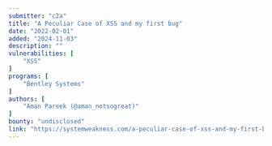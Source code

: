 ```yaml
---
submitter: "c2a"
title: "A Peculiar Case of XSS and my first bug"
date: "2022-02-01"
added: "2024-11-03"
description: ""
vulnerabilities: [
    "XSS"
]
programs: [
    "Bentley Systems"
]
authors: [
    "Aman Pareek (@aman_notsogreat)"
]
bounty: "undisclosed"
link: "https://systemweakness.com/a-peculiar-case-of-xss-and-my-first-bug-19f2132390b6"
---
```




